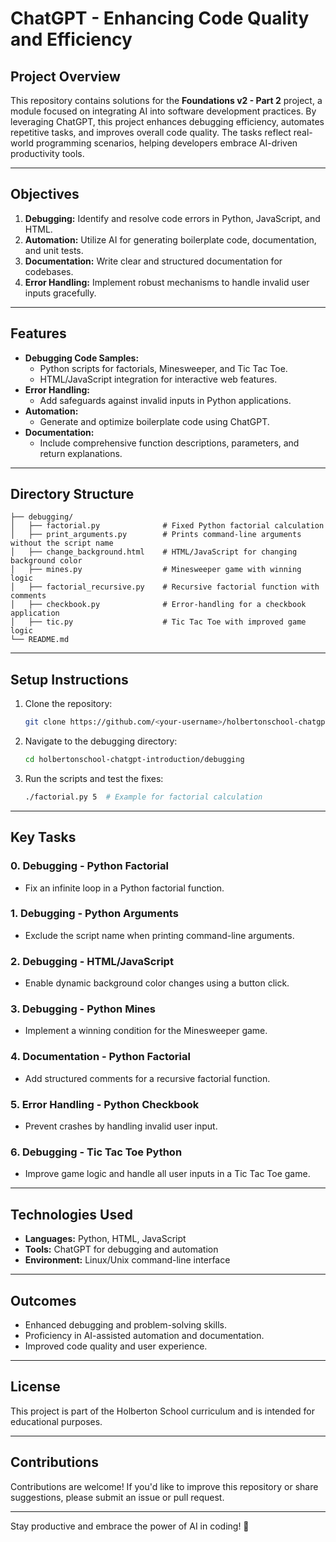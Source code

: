# ChatGPT - Enhancing Code Quality and Efficiency

## Project Overview

This repository contains solutions for the **Foundations v2 - Part 2** project, a module focused on integrating AI into software development practices. By leveraging ChatGPT, this project enhances debugging efficiency, automates repetitive tasks, and improves overall code quality. The tasks reflect real-world programming scenarios, helping developers embrace AI-driven productivity tools.

---

## Objectives

1. **Debugging:** Identify and resolve code errors in Python, JavaScript, and HTML.
2. **Automation:** Utilize AI for generating boilerplate code, documentation, and unit tests.
3. **Documentation:** Write clear and structured documentation for codebases.
4. **Error Handling:** Implement robust mechanisms to handle invalid user inputs gracefully.

---

## Features

- **Debugging Code Samples:**
  - Python scripts for factorials, Minesweeper, and Tic Tac Toe.
  - HTML/JavaScript integration for interactive web features.
- **Error Handling:**
  - Add safeguards against invalid inputs in Python applications.
- **Automation:**
  - Generate and optimize boilerplate code using ChatGPT.
- **Documentation:**
  - Include comprehensive function descriptions, parameters, and return explanations.

---

## Directory Structure

```
├── debugging/
│   ├── factorial.py              # Fixed Python factorial calculation
│   ├── print_arguments.py        # Prints command-line arguments without the script name
│   ├── change_background.html    # HTML/JavaScript for changing background color
│   ├── mines.py                  # Minesweeper game with winning logic
│   ├── factorial_recursive.py    # Recursive factorial function with comments
│   ├── checkbook.py              # Error-handling for a checkbook application
│   ├── tic.py                    # Tic Tac Toe with improved game logic
└── README.md
```

---

## Setup Instructions

1. Clone the repository:
   ```bash
   git clone https://github.com/<your-username>/holbertonschool-chatgpt-introduction.git
   ```

2. Navigate to the debugging directory:
   ```bash
   cd holbertonschool-chatgpt-introduction/debugging
   ```

3. Run the scripts and test the fixes:
   ```bash
   ./factorial.py 5  # Example for factorial calculation
   ```

---

## Key Tasks

### 0. Debugging - Python Factorial
- Fix an infinite loop in a Python factorial function.

### 1. Debugging - Python Arguments
- Exclude the script name when printing command-line arguments.

### 2. Debugging - HTML/JavaScript
- Enable dynamic background color changes using a button click.

### 3. Debugging - Python Mines
- Implement a winning condition for the Minesweeper game.

### 4. Documentation - Python Factorial
- Add structured comments for a recursive factorial function.

### 5. Error Handling - Python Checkbook
- Prevent crashes by handling invalid user input.

### 6. Debugging - Tic Tac Toe Python
- Improve game logic and handle all user inputs in a Tic Tac Toe game.

---

## Technologies Used

- **Languages:** Python, HTML, JavaScript
- **Tools:** ChatGPT for debugging and automation
- **Environment:** Linux/Unix command-line interface

---

## Outcomes

- Enhanced debugging and problem-solving skills.
- Proficiency in AI-assisted automation and documentation.
- Improved code quality and user experience.

---

## License

This project is part of the Holberton School curriculum and is intended for educational purposes.

---

## Contributions

Contributions are welcome! If you'd like to improve this repository or share suggestions, please submit an issue or pull request.

---

Stay productive and embrace the power of AI in coding! 🚀
